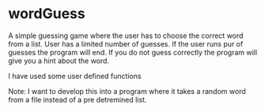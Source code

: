 # wordGuess
A simple guessing game where the user has to choose the correct word from a list. User has a limited number of guesses. If the user runs pur of guesses the program will end. 
If you do not guess correctly the program will give you a hint about the word.

I have used some user defined functions



Note: I want to develop this into a program where it takes a random word from a file instead of a pre detremined list. 
